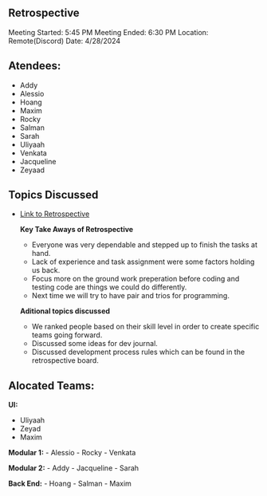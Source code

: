 ## Retrospective 

Meeting Started: 5:45 PM
Meeting Ended: 6:30 PM 
Location: Remote(Discord)
Date: 4/28/2024

## Atendees: 
- Addy
- Alessio
- Hoang
- Maxim
- Rocky
- Salman 
- Sarah 
- Uliyaah 
- Venkata
- Jacqueline 
- Zeyaad 

## Topics Discussed


- [Link to Retrospective](https://miro.com/app/board/uXjVKOOTGvE=/) 

  **Key Take Aways of Retrospective** 
  - Everyone was very dependable and stepped up to finish the tasks at hand. 
  - Lack of experience and task assignment were some factors holding us back. 
  - Focus more on the ground work preperation before coding and testing code are things we could do differently.
  - Next time we will try to have pair and trios for programming. 


  **Aditional topics discussed**  
  - We ranked people based on their skill level in order to create specific teams going forward. 
  - Discussed some ideas for dev journal. 
  - Discussed development process rules which can be found in the retrospective board. 

  

## Alocated Teams: 
**UI:**
   - Uliyaah 
   - Zeyad 
   - Maxim 

 **Modular 1:** 
    - Alessio
    - Rocky
    - Venkata
  
  **Modular 2:** 
    - Addy
    - Jacqueline 
    - Sarah 

  **Back End:**
    - Hoang
    - Salman
    - Maxim 
  

  



